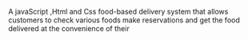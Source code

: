 A javaScript ,Html and Css food-based delivery system that allows customers to check various foods   make reservations and get the food delivered  at the convenience of their




